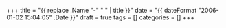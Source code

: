 +++
title = "{{ replace .Name "-" " " | title }}"
date = "{{ dateFormat "2006-01-02 15:04:05" .Date }}"
draft = true
tags = []
categories = []
+++